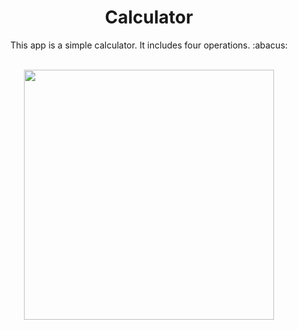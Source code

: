 <h1 align="center">Calculator</h1>
<p align="center">  
This app is a simple calculator. It includes four operations. :abacus:
  </p>
</br>


<div align="center">
  <img src="https://user-images.githubusercontent.com/57602386/227779461-5dd4773e-4871-48a3-a916-a45f14f89d8c.gif" width=400>
<div/>

